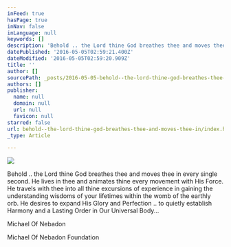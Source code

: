 ```yaml
---
inFeed: true
hasPage: true
inNav: false
inLanguage: null
keywords: []
description: 'Behold .. the Lord thine God breathes thee and moves thee in every single second. He lives in thee and animates thine every movement with His Force. He travels with thee into all thine excursions of experience in gaining the understanding wisdoms of your lifetimes within the womb of the earthly orb. He desires to expand His Glory and Perfection .. to quietly establish Harmony and a Lasting Order in Our Universal Body... '
datePublished: '2016-05-05T02:59:21.400Z'
dateModified: '2016-05-05T02:59:20.909Z'
title: ''
author: []
sourcePath: _posts/2016-05-05-behold--the-lord-thine-god-breathes-thee-and-moves-thee-in.md
authors: []
publisher:
  name: null
  domain: null
  url: null
  favicon: null
starred: false
url: behold--the-lord-thine-god-breathes-thee-and-moves-thee-in/index.html
_type: Article

---
```

![](https://the-grid-user-content.s3-us-west-2.amazonaws.com/42c8994f-6c44-4ebb-9208-2a376a4ac9a0.jpg)

Behold .. the Lord thine God breathes thee and moves thee in every single second. He lives in thee and animates thine every movement with His Force. He travels with thee into all thine excursions of experience in gaining the understanding wisdoms of your lifetimes within the womb of the earthly orb. He desires to expand His Glory and Perfection .. to quietly establish Harmony and a Lasting Order in Our Universal Body... 

Michael Of Nebadon 

Michael Of Nebadon Foundation